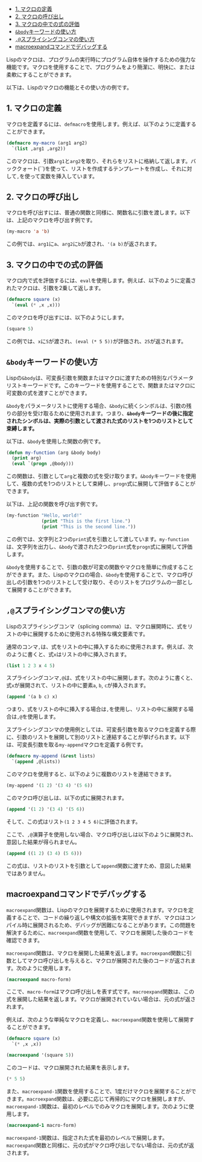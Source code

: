 

  - [1. マクロの定義](#1-マクロの定義)
  - [2.  マクロの呼び出し](#2--マクロの呼び出し)
  - [3.  マクロの中での式の評価](#3--マクロの中での式の評価)
  - [`&body`キーワードの使い方](#bodyキーワードの使い方)
  - [`,@`スプライシングコンマの使い方](#スプライシングコンマの使い方)
  - [macroexpandコマンドでデバッグする](#macroexpandコマンドでデバッグする)


Lispのマクロは、プログラムの実行時にプログラム自体を操作するための強力な機能です。マクロを使用することで、プログラムをより簡潔に、明快に、または柔軟にすることができます。

以下は、Lispのマクロの機能とその使い方の例です。

## 1. マクロの定義

マクロを定義するには、`defmacro`を使用します。例えば、以下のように定義することができます。

```lisp
(defmacro my-macro (arg1 arg2)
  `(list ,arg1 ,arg2))
```

このマクロは、引数`arg1`と`arg2`を取り、それらをリストに格納して返します。バッククォート(``)を使って、リストを作成するテンプレートを作成し、それに対して`,`を使って変数を挿入しています。

## 2.  マクロの呼び出し

マクロを呼び出すには、普通の関数と同様に、関数名に引数を渡します。以下は、上記のマクロを呼び出す例です。

```lisp
(my-macro 'a 'b)
```


この例では、`arg1`に`a`、`arg2`に`b`が渡され、`'(a b)`が返されます。

## 3.  マクロの中での式の評価

マクロ内で式を評価するには、`eval`を使用します。例えば、以下のように定義されたマクロは、引数を2乗して返します。

```lisp
(defmacro square (x)
  `(eval (* ,x ,x)))
```

このマクロを呼び出すには、以下のようにします。

```lisp
(square 5)
```


この例では、`x`に`5`が渡され、`(eval (* 5 5))`が評価され、`25`が返されます。



## `&body`キーワードの使い方


Lispの`&body`は、可変長引数を関数またはマクロに渡すための特別なパラメータリストキーワードです。このキーワードを使用することで、関数またはマクロに可変数の式を渡すことができます。

`&body`をパラメータリストに使用する場合、`&body`に続くシンボルは、引数の残りの部分を受け取るために使用されます。つまり、**`&body`キーワードの後に指定されたシンボルは、実際の引数として渡された式のリストを1つのリストとして束縛します。**

以下は、`&body`を使用した関数の例です。

```lisp
(defun my-function (arg &body body)
  (print arg)
  (eval `(progn ,@body)))
```

この関数は、引数として`arg`と複数の式を受け取ります。`&body`キーワードを使用して、複数の式を1つのリストとして束縛し、`progn`式に展開して評価することができます。


以下は、上記の関数を呼び出す例です。


```lisp
(my-function "Hello, world!"
             (print "This is the first line.")
             (print "This is the second line."))
```

この例では、文字列と2つの`print`式を引数として渡しています。`my-function`は、文字列を出力し、`&body`で渡された2つの`print`式を`progn`式に展開して評価します。

`&body`を使用することで、引数の数が可変の関数やマクロを簡単に作成することができます。また、Lispのマクロの場合、`&body`を使用することで、マクロ呼び出しの引数を1つのリストとして受け取り、そのリストをプログラムの一部として展開することができます。



## `,@`スプライシングコンマの使い方


Lispのスプライシングコンマ（splicing comma）は、マクロ展開時に、式をリストの中に展開するために使用される特殊な構文要素です。

通常のコンマ`,`は、式をリストの中に挿入するために使用されます。例えば、次のように書くと、式`x`はリストの中に挿入されます。

```lisp
(list 1 2 3 x 4 5)
```


スプライシングコンマ`,@`は、式をリストの中に展開します。次のように書くと、式`x`が展開されて、リストの中に要素`a`, `b`, `c`が挿入されます。

```lisp
(append '(a b c) x)
```

つまり、式をリストの中に挿入する場合は`,`を使用し、リストの中に展開する場合は`,@`を使用します。

スプライシングコンマの使用例としては、可変長引数を取るマクロを定義する際に、引数のリストを展開して別のリストと連結することが挙げられます。以下は、可変長引数を取る`my-append`マクロを定義する例です。

```lisp
(defmacro my-append (&rest lists)
  `(append ,@lists))
```

このマクロを使用すると、以下のように複数のリストを連結できます。

```lisp
(my-append '(1 2) '(3 4) '(5 6))
```

このマクロ呼び出しは、以下の式に展開されます。

```lisp
(append '(1 2) '(3 4) '(5 6))
```

そして、この式はリスト`(1 2 3 4 5 6)`に評価されます。

ここで、`,@`演算子を使用しない場合、マクロ呼び出しは以下のように展開され、意図した結果が得られません。

```lisp
(append ((1 2) (3 4) (5 6)))
```

この式は、リストのリストを引数として`append`関数に渡すため、意図した結果ではありません。



## macroexpandコマンドでデバッグする


`macroexpand`関数は、Lispのマクロを展開するために使用されます。マクロを定義することで、コードの繰り返しや構文の拡張を実現できますが、マクロはコンパイル時に展開されるため、デバッグが困難になることがあります。この問題を解決するために、`macroexpand`関数を使用して、マクロを展開した後のコードを確認できます。

`macroexpand`関数は、マクロを展開した結果を返します。`macroexpand`関数に引数としてマクロ呼び出しを与えると、マクロが展開された後のコードが返されます。次のように使用します。

```lisp
(macroexpand macro-form)
```

ここで、`macro-form`はマクロ呼び出しを表す式です。`macroexpand`関数は、この式を展開した結果を返します。マクロが展開されていない場合は、元の式が返されます。

例えば、次のような単純なマクロを定義し、`macroexpand`関数を使用して展開することができます。

```lisp
(defmacro square (x)
  `(* ,x ,x))

(macroexpand '(square 5))
```

このコードは、マクロ展開された結果を表示します。

```lisp
(* 5 5)
```

また、`macroexpand-1`関数を使用することで、1度だけマクロを展開することができます。`macroexpand`関数は、必要に応じて再帰的にマクロを展開しますが、`macroexpand-1`関数は、最初のレベルでのみマクロを展開します。次のように使用します。

```lisp
(macroexpand-1 macro-form)
```

`macroexpand-1`関数は、指定された式を最初のレベルで展開します。`macroexpand`関数と同様に、元の式がマクロ呼び出しでない場合は、元の式が返されます。
